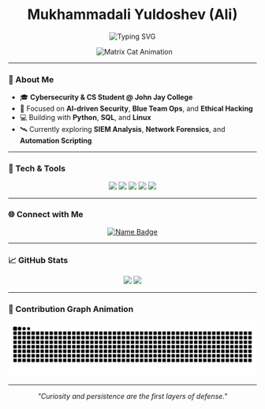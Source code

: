 <h1 align="center">Mukhammadali Yuldoshev (Ali)</h1>

<p align="center">
  <img src="https://readme-typing-svg.demolab.com?font=JetBrains+Mono&pause=1000&color=36BCF7&center=true&vCenter=true&width=520&lines=AI+%2B+Security+Research;Building+Tools+That+Defend" alt="Typing SVG" />
</p>

<p align="center">
  <img src="https://media.giphy.com/media/wwg1suUiTbCY8H8vIA/giphy.gif" width="420" alt="Matrix Cat Animation"/>
</p>

---

### 🧠 About Me
- 🎓 **Cybersecurity & CS Student @ John Jay College**
- 🧩 Focused on **AI-driven Security**, **Blue Team Ops**, and **Ethical Hacking**
- 💻 Building with **Python**, **SQL**, and **Linux**
- 🛰️ Currently exploring **SIEM Analysis**, **Network Forensics**, and **Automation Scripting**

---

### 🧰 Tech & Tools
<p align="center">
  <img src="https://img.shields.io/badge/Python-3670A0?style=for-the-badge&logo=python&logoColor=ffdd54" />
  <img src="https://img.shields.io/badge/SQL-1F6FEB?style=for-the-badge&logo=postgresql&logoColor=white" />
  <img src="https://img.shields.io/badge/Linux-FCC624?style=for-the-badge&logo=linux&logoColor=000" />
  <img src="https://img.shields.io/badge/VS%20Code-007ACC?style=for-the-badge&logo=visualstudiocode&logoColor=white" />
  <img src="https://img.shields.io/badge/Wireshark-1679A7?style=for-the-badge&logo=wireshark&logoColor=white" />
</p>

---

### 🌐 Connect with Me
<p align="center">
  <a href="https://linkedin.com/in/mukhammadali-yuldoshev" target="_blank">
    <img src="https://img.shields.io/badge/Mukhammadali%20Yuldoshev-blue?style=for-the-badge" alt="Name Badge"/>
  </a>
</p>

---

### 📈 GitHub Stats
<p align="center">
  <img height="150" src="https://github-readme-stats.vercel.app/api?username=JanGustau17&show_icons=true&theme=tokyonight" />
  <img height="150" src="https://github-readme-stats.vercel.app/api/top-langs/?username=JanGustau17&layout=compact&theme=tokyonight" />
</p>

---

### 🐍 Contribution Graph Animation
![snake gif](https://raw.githubusercontent.com/JanGustau17/JanGustau17/output/github-contribution-grid-snake.svg)

---

<p align="center">
  <i>"Curiosity and persistence are the first layers of defense."</i>
</p>
